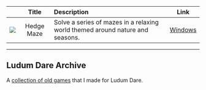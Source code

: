 | | Title | Description | Link |
| --- | :---: | :--- | --- |
| ![](./img/HedgeMaze.png?s=64) | Hedge Maze | Solve a series of mazes in a relaxing world themed around nature and seasons. | [Windows](https://github.com/kennedy0/kennedy0.github.io/releases/download/HedgeMaze-v1.0.0/HedgeMaze_Win.zip) |

-----------------------
## Ludum Dare Archive
A [collection of old games](https://github.com/kennedy0/LudumDareArchive/releases) that I made for Ludum Dare.
